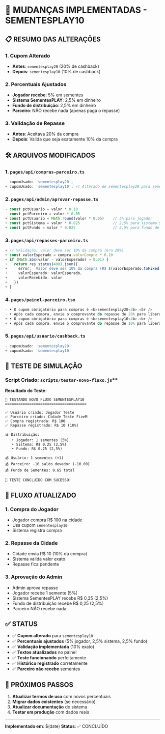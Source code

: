 # 🔄 MUDANÇAS IMPLEMENTADAS - SEMENTESPLAY10

## 📋 **RESUMO DAS ALTERAÇÕES**

### **1. Cupom Alterado**

- **Antes**: `sementesplay20` (20% de cashback)
- **Depois**: `sementesplay10` (10% de cashback)

### **2. Percentuais Ajustados**

- **Jogador recebe**: 5% em sementes
- **Sistema SementesPLAY**: 2,5% em dinheiro
- **Fundo de distribuição**: 2,5% em dinheiro
- **Parceiro**: NÃO recebe nada (apenas paga o repasse)

### **3. Validação de Repasse**

- **Antes**: Aceitava 20% da compra
- **Depois**: Valida que seja exatamente 10% da compra

## 🛠️ **ARQUIVOS MODIFICADOS**

### **1. `pages/api/compras-parceiro.ts`**

```typescript
- cupomUsado: 'sementesplay20',
+ cupomUsado: 'sementesplay10', // Alterado de sementesplay20 para sementesplay10
```

### **2. `pages/api/admin/aprovar-repasse.ts`**

```typescript
- const pctUsuario = valor * 0.10
- const pctParceiro = valor * 0.05
+ const pctUsuario = Math.round(valor * 0.05)    // 5% para jogador
+ const pctSistema = valor * 0.025               // 2,5% para sistema SementesPLAY
+ const pctFundo = valor * 0.025                 // 2,5% para fundo de distribuição
```

### **3. `pages/api/repasses-parceiro.ts`**

```typescript
+ // Validação: valor deve ser 10% da compra (era 20%)
+ const valorEsperado = compra.valorCompra * 0.10
+ if (Math.abs(valor - valorEsperado) > 0.01) {
+   return res.status(400).json({ 
+     error: `Valor deve ser 10% da compra (R$ ${valorEsperado.toFixed(2)})`,
+     valorEsperado: valorEsperado,
+     valorRecebido: valor
+   })
+ }
```

### **4. `pages/painel-parceiro.tsx`**

```typescript
- • O cupom obrigatório para compras é <b>sementesplay20</b>.<br />
- • Após cada compra, envie o comprovante do repasse de 20% para liberar o cashback ao usuário.<br />
+ • O cupom obrigatório para compras é <b>sementesplay10</b>.<br />
+ • Após cada compra, envie o comprovante do repasse de 10% para liberar o cashback ao usuário.<br />
```

### **5. `pages/api/usuario/cashback.ts`**

```typescript
- cupomUsado: 'sementesplay20'
+ cupomUsado: 'sementesplay10'
```

## 🧪 **TESTE DE SIMULAÇÃO**

### **Script Criado**: `scripts/testar-novo-fluxo.js`**

**Resultado do Teste:**

```
🧪 TESTANDO NOVO FLUXO SEMENTESPLAY10
=====================================

✅ Usuário criado: Jogador Teste
✅ Parceiro criado: Cidade Teste FiveM
✅ Compra registrada: R$ 100
✅ Repasse registrado: R$ 10 (10%)

📊 Distribuição:
   • Jogador: 1 sementes (5%)
   • Sistema: R$ 0.25 (2,5%)
   • Fundo: R$ 0.25 (2,5%)

💰 Usuário: 1 sementes (+1)
💰 Parceiro: -10 saldo devedor (-10.00)
💰 Fundo de Sementes: 0.65 total

🎉 TESTE CONCLUÍDO COM SUCESSO!

```

## 🚀 **FLUXO ATUALIZADO**

### **1. Compra do Jogador**

- Jogador compra R$ 100 na cidade
- Usa cupom `sementesplay10`
- Sistema registra compra

### **2. Repasse da Cidade**

- Cidade envia R$ 10 (10% da compra)
- Sistema valida valor exato
- Repasse fica pendente

### **3. Aprovação do Admin**

- Admin aprova repasse
- Jogador recebe 1 semente (5%)
- Sistema SementesPLAY recebe R$ 0,25 (2,5%)
- Fundo de distribuição recebe R$ 0,25 (2,5%)
- Parceiro NÃO recebe nada

## ✅ **STATUS**

- ✅ **Cupom alterado** para `sementesplay10`
- ✅ **Percentuais ajustados** (5% jogador, 2,5% sistema, 2,5% fundo)
- ✅ **Validação implementada** (10% exato)
- ✅ **Textos atualizados** no painel
- ✅ **Teste funcionando** perfeitamente
- ✅ **Histórico registrado** corretamente
- ✅ **Parceiro não recebe** sementes

## 🚀 **PRÓXIMOS PASSOS**

1. **Atualizar termos de uso** com novos percentuais
2. **Migrar dados existentes** (se necessário)
3. **Atualizar documentação** do sistema
4. **Testar em produção** com dados reais

---

**Implementado em**: $(date)
**Status**: ✅ CONCLUÍDO 